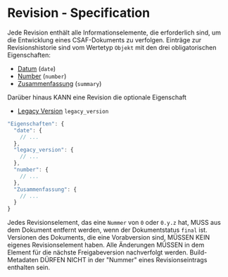 # Revision - Specification

Jede Revision enthält alle Informationselemente, die erforderlich sind, um die Entwicklung eines CSAF-Dokuments zu verfolgen.
Einträge zur Revisionshistorie sind vom Wertetyp `Objekt` mit den drei obligatorischen Eigenschaften:

* [Datum](document/tracking/revision_history/revision/date-spec.de.md) (`date`)
* [Number](document/tracking/revision_history/revision/number-spec.de.md) (`number`)
* [Zusammenfassung](document/tracking/revision_history/revision/summary-spec.de.md) (`summary`)

Darüber hinaus KANN eine Revision die optionale Eigenschaft

* [Legacy Version](document/tracking/revision_history/revision/legacy_version-spec.de.md) `legacy_version`

```javascript
"Eigenschaften": {
  "date": {
    // ...
  },
  "legacy_version": {
    // ...
  },
  "number": {
    // ...
  },
  "Zusammenfassung": {
    // ...
  }
}
```

Jedes Revisionselement, das eine `Nummer` von `0` oder `0.y.z` hat, MUSS aus dem Dokument entfernt werden, wenn der Dokumentstatus
`final` ist. Versionen des Dokuments, die eine Vorabversion sind, MÜSSEN KEIN eigenes Revisionselement haben. Alle Änderungen MÜSSEN in dem Element für die nächste Freigabeversion nachverfolgt werden. Build-Metadaten DÜRFEN NICHT in der "Nummer" eines Revisionseintrags enthalten sein.
